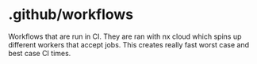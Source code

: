 # .github/workflows

Workflows that are run in CI. They are ran with nx cloud which spins up different workers that accept jobs. This creates really fast worst case and best case CI times.

